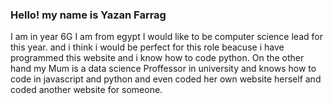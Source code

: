 ### Hello! my name is Yazan Farrag 
I am in year 6G
I am from egypt
I would like to be computer science lead for this year. and i think i would be perfect for this role beacuse i have programmed this website and i know how to code python. On the other hand my Mum is a data science Proffessor in university and knows how to code in javascript and python and even coded her own website herself and coded another website for someone.